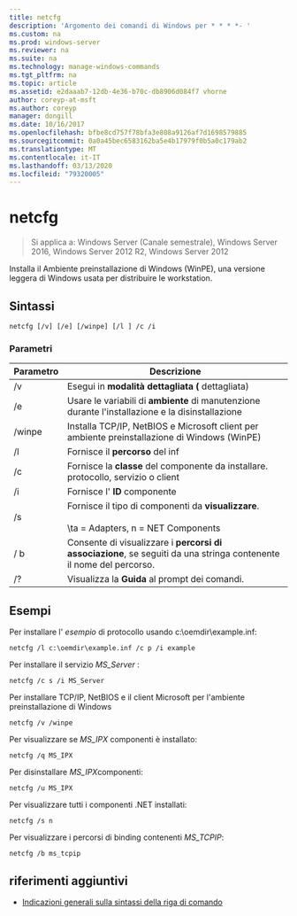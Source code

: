 ```yaml
---
title: netcfg
description: 'Argomento dei comandi di Windows per * * * *- '
ms.custom: na
ms.prod: windows-server
ms.reviewer: na
ms.suite: na
ms.technology: manage-windows-commands
ms.tgt_pltfrm: na
ms.topic: article
ms.assetid: e2daaab7-12db-4e36-b70c-db8906d084f7 vhorne
author: coreyp-at-msft
ms.author: coreyp
manager: dongill
ms.date: 10/16/2017
ms.openlocfilehash: bfbe8cd757f78bfa3e808a9126af7d1698579885
ms.sourcegitcommit: 0a0a45bec6583162ba5e4b17979f0b5a0c179ab2
ms.translationtype: MT
ms.contentlocale: it-IT
ms.lasthandoff: 03/13/2020
ms.locfileid: "79320005"
---
```

# <a name="netcfg"></a>netcfg

>Si applica a: Windows Server (Canale semestrale), Windows Server 2016, Windows Server 2012 R2, Windows Server 2012

Installa il Ambiente preinstallazione di Windows (WinPE), una versione leggera di Windows usata per distribuire le workstation.
## <a name="syntax"></a>Sintassi
```
netcfg [/v] [/e] [/winpe] [/l ] /c /i
```
### <a name="parameters"></a>Parametri
|Parametro|Descrizione|
|-------|--------|
|/v|Esegui in **modalità dettagliata (** dettagliata)|
|/e|Usare le variabili di **ambiente** di manutenzione durante l'installazione e la disinstallazione|
|/winpe|Installa TCP/IP, NetBIOS e Microsoft client per ambiente preinstallazione di Windows (WinPE)|
|/l|Fornisce il **percorso** del inf|
|/c|Fornisce la **classe** del componente da installare. protocollo, servizio o client|
|/i|Fornisce l' **ID** componente|
|/s|Fornisce il tipo di componenti da **visualizzare**.<br /><br />\ta = Adapters, n = NET Components|
|/ b|Consente di visualizzare i **percorsi di associazione**, se seguiti da una stringa contenente il nome del percorso.|
|/?|Visualizza la **Guida** al prompt dei comandi.|

## <a name="BKMK_Examples"></a>Esempi

Per installare l' *esempio* di protocollo usando c:\oemdir\example.inf:
```
netcfg /l c:\oemdir\example.inf /c p /i example
```
Per installare il servizio *MS_Server* :
```
netcfg /c s /i MS_Server
```
Per installare TCP/IP, NetBIOS e il client Microsoft per l'ambiente preinstallazione di Windows
```
netcfg /v /winpe
```
Per visualizzare se *MS_IPX* componenti è installato:
```
netcfg /q MS_IPX
```
Per disinstallare *MS_IPX*componenti:
```
netcfg /u MS_IPX
```
Per visualizzare tutti i componenti .NET installati:
```
netcfg /s n
```
Per visualizzare i percorsi di binding contenenti *MS_TCPIP*:
```
netcfg /b ms_tcpip
```
## <a name="additional-references"></a>riferimenti aggiuntivi
-   [Indicazioni generali sulla sintassi della riga di comando](command-line-syntax-key.md)
